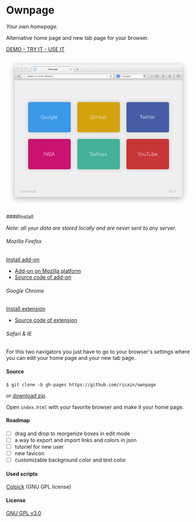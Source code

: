 # Ownpage

*Your own homepage.*

Alternative home page and new tab page for your browser.

[DEMO - TRY IT - USE IT](http://ricain.github.io/ownpage/)

![example](media/images/example.png)

####Install

*Note: all your data are stored locally and are never sent to any server.*

###### Mozilla Firefox

[Install add-on](https://addons.mozilla.org/firefox/downloads/file/296834/ownpage-1.1-fx.xpi)

- [Add-on on Mozilla platform](https://addons.mozilla.org/en-US/firefox/addon/ownpage/)
- [Source code of add-on](https://github.com/Ricain/ownpage-firefox)

###### Google Chrome

[Install extension](http://goo.gl/hb6333)

- [Source code of extension](https://github.com/ricain/ownpage-chrome)

###### Safari & IE

For this two navigators you just have to go to your browser's settings where you can edit your home page and your new tab page.

#### Source

```
$ git clone -b gh-pages https://github.com/ricain/ownpage
```
or [download zip](https://github.com/Ricain/ownpage/archive/gh-pages.zip).

Open `index.html` with your favorite browser and make it your home page.

#### Roadmap

- [ ] drag and drop to reorgenize boxes in edit mode
- [ ] a way to export and import links and colors in json
- [ ] tutoriel for new user
- [ ] new favicon
- [ ] customizable background color and text color

#### Used scripts

[Colpick](http://colpick.com) (GNU GPL license)

#### License

[GNU GPL v3.0](https://github.com/ricain/ownpage/blob/gh-pages/LICENSE.md)
